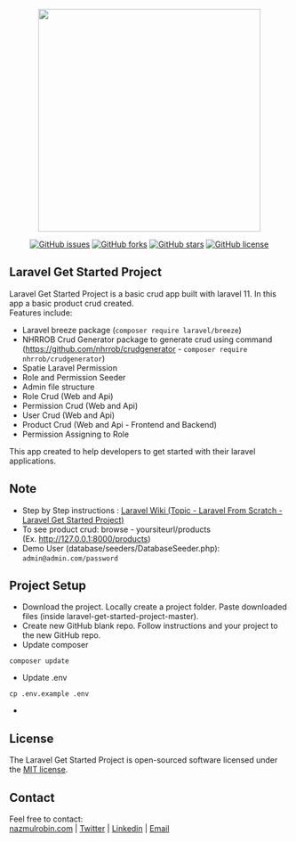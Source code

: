 <p align="center"><a href="https://nazmulrobin.com" target="_blank"><img src="http://nazmulrobin.com/images/nhrblog-logo-white.png" width="400"></a></p>

<p align="center">
<a href="https://github.com/nhrrob/laravel-get-started-project/issues"><img alt="GitHub issues" src="https://img.shields.io/github/issues/nhrrob/laravel-get-started-project"></a>
<a href="https://github.com/nhrrob/laravel-get-started-project/network"><img alt="GitHub forks" src="https://img.shields.io/github/forks/nhrrob/laravel-get-started-project"></a>
<a href="https://github.com/nhrrob/laravel-get-started-project/stargazers"><img alt="GitHub stars" src="https://img.shields.io/github/stars/nhrrob/laravel-get-started-project"></a>
<a href="https://github.com/nhrrob/laravel-get-started-project/blob/master/LICENSE.md"><img alt="GitHub license" src="https://img.shields.io/github/license/nhrrob/laravel-get-started-project"></a>
</p>

## Laravel Get Started Project

Laravel Get Started Project is a basic crud app built with laravel 11. In this app a basic product crud created. 
<br>Features include:

- Laravel breeze package (```composer require laravel/breeze```)
- NHRROB Crud Generator package to generate crud using command
  <br>(https://github.com/nhrrob/crudgenerator - ```composer require nhrrob/crudgenerator```)  
- Spatie Laravel Permission
- Role and Permission Seeder
- Admin file structure
- Role Crud (Web and Api)
- Permission Crud (Web and Api)
- User Crud (Web and Api)
- Product Crud (Web and Api - Frontend and Backend)
- Permission Assigning to Role

This app created to help developers to get started with their laravel applications.


## Note

- Step by Step instructions : <a href="https://github.com/nhrrob/laravelwiki">Laravel Wiki (Topic - Laravel From Scratch - Laravel Get Started Project)</a>
- To see product crud: browse - yoursiteurl/products 
  <br>(Ex. http://127.0.0.1:8000/products)
- Demo User (database/seeders/DatabaseSeeder.php): 
<br> ```admin@admin.com/password```

## Project Setup

- Download the project. Locally create a project folder. Paste downloaded files (inside laravel-get-started-project-master).
- Create new GitHub blank repo. Follow instructions and your project to the new GitHub repo.
- Update composer
```
composer update
```
- Update .env
```
cp .env.example .env
```


- 


## License

The Laravel Get Started Project is open-sourced software licensed under the [MIT license](https://opensource.org/licenses/MIT).


## Contact

Feel free to contact:  
<a href="https://www.nazmulrobin.com/">nazmulrobin.com</a> | <a href="https://twitter.com/nhr_rob">Twitter</a> | <a href="https://www.linkedin.com/in/nhrrob/">Linkedin</a> | <a href="mailto:robin.sust08@gmail.com">Email</a>
